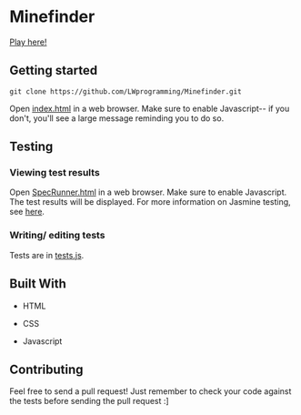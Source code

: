 # Minefinder

[Play here!](https://lwprogramming.github.io/Minefinder/)

## Getting started

`git clone https://github.com/LWprogramming/Minefinder.git`

Open [index.html](index.html) in a web browser. Make sure to enable Javascript-- if you don't, you'll see a large message reminding you to do so.

## Testing

### Viewing test results

Open [SpecRunner.html](SpecRunner.html) in a web browser. Make sure to enable Javascript. The test results will be displayed. For more information on Jasmine testing, see [here](https://jasmine.github.io/).

### Writing/ editing tests

Tests are in [tests.js](tests.js).

## Built With

* HTML

* CSS

* Javascript

## Contributing

Feel free to send a pull request! Just remember to check your code against the tests before sending the pull request :]
